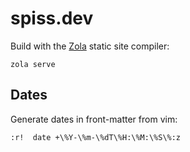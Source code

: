 # spiss.dev

Build with the [Zola] static site compiler:

    zola serve

## Dates

Generate dates in front-matter from vim:

    :r!  date +\%Y-\%m-\%dT\%H:\%M:\%S\%:z

[Zola]: https://www.getzola.org/
